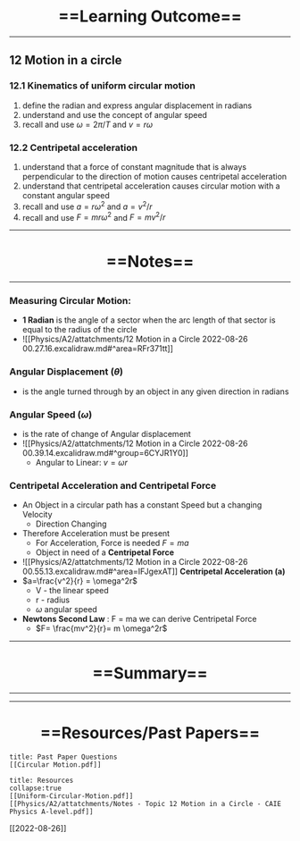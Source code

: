 # <center> ==Learning Outcome==  </center>
___

 ## 12 Motion in a circle 

 ### 12.1 Kinematics of uniform circular motion 
 1. define the radian and express angular displacement in radians 
 2.  understand and use the concept of angular speed 
 3.  recall and use $ω = 2π / T$ and $v = rω$ 

 ### 12.2 Centripetal acceleration 
1. understand that a force of constant magnitude that is always perpendicular to the direction of motion causes centripetal acceleration 
2.  understand that centripetal acceleration causes circular motion with a constant angular speed 
3.  recall and use $a = rω^2$ and $a = v^2 / r$ 
4.  recall and use $F = mrω^2$ and $F = mv^2 / r$ 


___
# <center> ==Notes==  </center>
___
### Measuring Circular Motion:
- **1 Radian**  is the angle of a sector when the arc length of that sector is equal to the radius of the circle
- ![[Physics/A2/attatchments/12 Motion in a Circle 2022-08-26 00.27.16.excalidraw.md#^area=RFr371tt]]
### **Angular Displacement ($\theta$)** 
- is the angle turned through by an object in any given direction in radians
### **Angular Speed ($\omega$)**
- is the rate of change of Angular displacement
- ![[Physics/A2/attatchments/12 Motion in a Circle 2022-08-26 00.39.14.excalidraw.md#^group=6CYJR1Y0]]
	- Angular to Linear: $v = \omega r$

### Centripetal Acceleration and Centripetal Force
- An Object in a circular path has a constant Speed but a changing Velocity
	- Direction Changing
- Therefore Acceleration must be present
	- For Acceleration, Force is needed $F=ma$
	- Object in need of a **Centripetal Force**
- ![[Physics/A2/attatchments/12 Motion in a Circle 2022-08-26 00.55.13.excalidraw.md#^area=IFJgexAT]]
**Centripetal Acceleration (a)**
- $a=\frac{v^2}{r} = \omega^2r$
	- V - the linear speed
	- r - radius
	- $\omega$ angular speed
- **Newtons Second Law** : F = ma we can derive Centripetal Force
	- $F= \frac{mv^2}{r}= m \omega^2r$
___

# <center> ==Summary==  </center>
___



___



# <center> ==Resources/Past Papers==  </center>
```ad-note
title: Past Paper Questions
[[Circular Motion.pdf]]
```

```ad-info
title: Resources
collapse:true
[[Uniform-Circular-Motion.pdf]]
[[Physics/A2/attatchments/Notes - Topic 12 Motion in a Circle - CAIE Physics A-level.pdf]]
```
[[2022-08-26]]